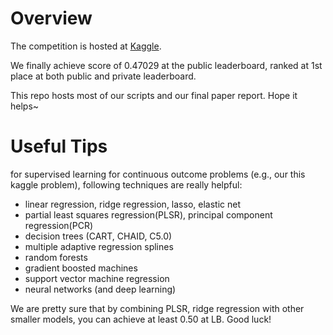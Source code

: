 # Overview

The competition is hosted at [Kaggle](https://www.kaggle.com/c/cs5785-fall18-final).

We finally achieve score of 0.47029 at the public leaderboard, ranked at 1st place at both public and private leaderboard. 

This repo hosts most of our scripts and our final paper report. Hope it helps~

# Useful Tips

for supervised learning for continuous outcome problems (e.g., our this kaggle problem), following techniques are really helpful:

- linear regression, ridge regression, lasso, elastic net
- partial least squares regression(PLSR), principal component regression(PCR)
- decision trees (CART, CHAID, C5.0)
- multiple adaptive regression splines
- random forests
- gradient boosted machines
- support vector machine regression
- neural networks (and deep learning)

We are pretty sure that by combining PLSR, ridge regression with other smaller models, you can achieve at least 0.50 at LB. Good luck!
